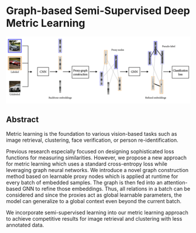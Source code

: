 # Graph-based Semi-Supervised Deep Metric Learning

![Overview of our proxy-graph approach](overview.png)

## Abstract
Metric learning is the foundation to various vision-based tasks such as image retrieval, clustering, face verification, or person re-identification. 

Previous research especially focused on designing sophisticated loss functions for measuring similarities. However, we propose a new approach for metric learning which uses a standard cross-entropy loss while leveraging graph neural networks. We introduce a novel graph construction method based on learnable proxy nodes which is applied at runtime for every batch of embedded samples. The graph is then fed into an attention-based GNN to refine those embeddings. Thus, all relations in a batch can be considered and since the proxies act as global learnable parameters, the model can generalize to a global context even beyond the current batch. 

We incorporate semi-supervised learning into our metric learning approach to achieve competitive results for image retrieval and clustering with less annotated data.